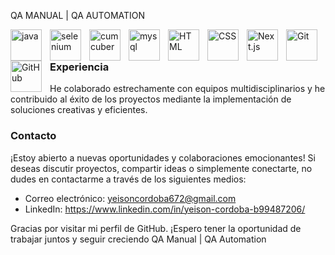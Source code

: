 QA MANUAL | QA AUTOMATION


 <img align="left" alt="java" width="50px" style="padding-right:10px;" src="https://cdn.jsdelivr.net/gh/devicons/devicon/icons/java/java-original-wordmark.svg" />
<img align="left" alt="selenium" width="50px" style="padding-right:10px;" src="https://cdn.jsdelivr.net/gh/devicons/devicon/icons/selenium/selenium-original.svg" />
 <img  align="left" alt="cumcuber" width="50px" style="padding-right:10px;" src="https://cdn.jsdelivr.net/gh/devicons/devicon/icons/cucumber/cucumber-plain-wordmark.svg" />    
 <img  align="left" alt="mysql" width="50px" style="padding-right:10px;"  src="https://cdn.jsdelivr.net/gh/devicons/devicon/icons/mysql/mysql-original-wordmark.svg" />  
<img align="left" alt="HTML" width="50px" style="padding-right:10px;" src="https://cdn.jsdelivr.net/gh/devicons/devicon/icons/html5/html5-plain.svg" /> 
<img align="left" alt="CSS" width="50px" style="padding-right:10px;" src="https://cdn.jsdelivr.net/gh/devicons/devicon/icons/css3/css3-plain.svg" />
 <img align="left" alt="Next.js" width="50px" style="padding-right:10px;" src="https://cdn.jsdelivr.net/gh/devicons/devicon/icons/nextjs/nextjs-line.svg" />
 <img align="left" alt="Git" width="50px" style="padding-right:10px;" src="https://cdn.jsdelivr.net/gh/devicons/devicon/icons/git/git-original.svg" /> 
 <img align="left" alt="GitHub" width="50px" style="padding-right:10px;" src="https://cdn.jsdelivr.net/gh/devicons/devicon/icons/bootstrap/bootstrap-original.svg" /> <br>

### Experiencia

 He colaborado estrechamente con equipos multidisciplinarios y he contribuido al éxito de los proyectos mediante la implementación de soluciones creativas y eficientes.

### Contacto

¡Estoy abierto a nuevas oportunidades y colaboraciones emocionantes! Si deseas discutir proyectos, compartir ideas o simplemente conectarte, no dudes en contactarme a través de los siguientes medios:

- Correo electrónico: yeisoncordoba672@gmail.com
- LinkedIn: https://www.linkedin.com/in/yeison-cordoba-b99487206/

Gracias por visitar mi perfil de GitHub. ¡Espero tener la oportunidad de trabajar juntos y seguir creciendo QA Manual | QA Automation
